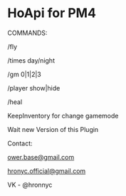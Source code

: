 # HoApi for PM4

COMMANDS: 

/fly

/times day/night

/gm 0|1|2|3

/player show|hide

/heal

KeepInventory for change gamemode

Wait new Version of this Plugin 

Contact:

ower.base@gmail.com

hronyc.official@gmail.com

VK - @hronnyc
